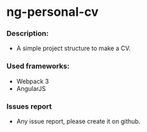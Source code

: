 # ng-personal-cv

### Description:
- A simple project structure to make a CV.

### Used frameworks:
- Webpack 3
- AngularJS

###  Issues report
- Any issue report, please create it on github.



